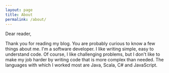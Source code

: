 ```yaml
---
layout: page
title: About
permalink: /about/
---
```


Dear reader,

Thank you for reading my blog. You are probably curious to know a few things about me. I'm a software developer. I like writing simple, easy to understand code.
Of course, I like challenging problems, but I don't like to make my job harder by writing code that is more complex than needed. The languages with which I worked
most are Java, Scala, C# and JavaScript.
